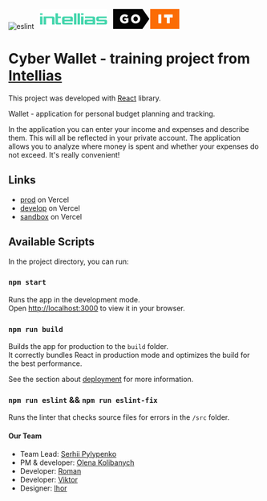 ![eslint](https://github.com/jPee2k/wallet/actions/workflows/eslint.yml/badge.svg) &nbsp;
![Intellias](.github/companies/intellias.svg?raw=true) &nbsp;
![GoIT](.github/companies/goit.svg?raw=true)

# Cyber Wallet - training project from [Intellias](https://intellias.com/)

This project was developed with [React](https://reactjs.org/) library.

Wallet - application for personal budget planning and tracking.

In the application you can enter your income and expenses and describe them. This will all be reflected in your private account. The application allows you to analyze where money is spent and whether your expenses do not exceed. 
It's really convenient!

## Links

- [prod](https://wallet-sandbox.vercel.app/) on Vercel
- [develop](https://wallet-develop.vercel.app/) on Vercel
- [sandbox](https://wallet-intellias.vercel.app/) on Vercel

## Available Scripts

In the project directory, you can run:

### `npm start`

Runs the app in the development mode.\
Open [http://localhost:3000](http://localhost:3000) to view it in your browser.

### `npm run build`

Builds the app for production to the `build` folder.\
It correctly bundles React in production mode and optimizes the build for the best performance.

See the section about [deployment](https://facebook.github.io/create-react-app/docs/deployment) for more information.

### `npm run eslint` && `npm run eslint-fix`

Runs the linter that checks source files for errors in the `/src` folder.

#### Our Team

- Team Lead: [Serhii Pylypenko](https://cv-jpee2k.vercel.app/)
- PM & developer: [Olena Kolibanych](https://olenakol.github.io/KolibanuchOlena.github.io/#f3c10a)
- Developer: [Roman](https://github.com/)
- Developer: [Viktor](https://vitusha26.github.io/Test_task_Intelli/)
- Designer: [Ihor](https://github.com/)
